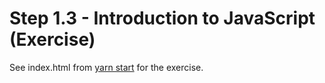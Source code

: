 # Step 1.3 - Introduction to JavaScript (Exercise)

See index.html from [yarn start](http://localhost:8080/step1-03/exercise) for the exercise.
